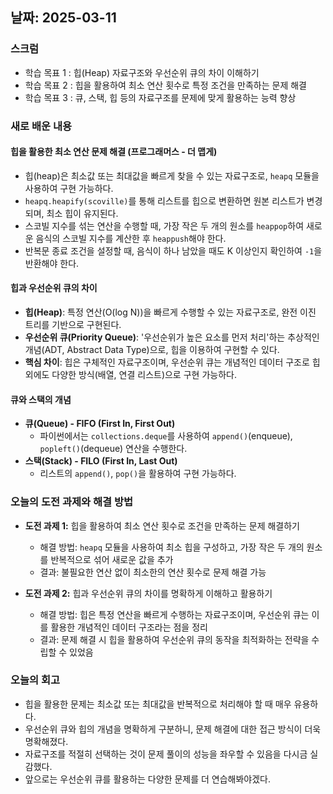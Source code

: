 ## 날짜: 2025-03-11

### 스크럼
- 학습 목표 1 : 힙(Heap) 자료구조와 우선순위 큐의 차이 이해하기
- 학습 목표 2 : 힙을 활용하여 최소 연산 횟수로 특정 조건을 만족하는 문제 해결
- 학습 목표 3 : 큐, 스택, 힙 등의 자료구조를 문제에 맞게 활용하는 능력 향상

### 새로 배운 내용
#### 힙을 활용한 최소 연산 문제 해결 (프로그래머스 - 더 맵게)
- 힙(heap)은 최소값 또는 최대값을 빠르게 찾을 수 있는 자료구조로, `heapq` 모듈을 사용하여 구현 가능하다.
- `heapq.heapify(scoville)`를 통해 리스트를 힙으로 변환하면 원본 리스트가 변경되며, 최소 힙이 유지된다.
- 스코빌 지수를 섞는 연산을 수행할 때, 가장 작은 두 개의 원소를 `heappop`하여 새로운 음식의 스코빌 지수를 계산한 후 `heappush`해야 한다.
- 반복문 종료 조건을 설정할 때, 음식이 하나 남았을 때도 K 이상인지 확인하여 `-1`을 반환해야 한다.

#### 힙과 우선순위 큐의 차이
- **힙(Heap)**: 특정 연산(O(log N))을 빠르게 수행할 수 있는 자료구조로, 완전 이진 트리를 기반으로 구현된다.
- **우선순위 큐(Priority Queue)**: '우선순위가 높은 요소를 먼저 처리'하는 추상적인 개념(ADT, Abstract Data Type)으로, 힙을 이용하여 구현할 수 있다.
- **핵심 차이**: 힙은 구체적인 자료구조이며, 우선순위 큐는 개념적인 데이터 구조로 힙 외에도 다양한 방식(배열, 연결 리스트)으로 구현 가능하다.

#### 큐와 스택의 개념
- **큐(Queue) - FIFO (First In, First Out)**
  - 파이썬에서는 `collections.deque`를 사용하여 `append()`(enqueue), `popleft()`(dequeue) 연산을 수행한다.
- **스택(Stack) - FILO (First In, Last Out)**
  - 리스트의 `append()`, `pop()`을 활용하여 구현 가능하다.

### 오늘의 도전 과제와 해결 방법
- **도전 과제 1:** 힙을 활용하여 최소 연산 횟수로 조건을 만족하는 문제 해결하기
  - 해결 방법: `heapq` 모듈을 사용하여 최소 힙을 구성하고, 가장 작은 두 개의 원소를 반복적으로 섞어 새로운 값을 추가
  - 결과: 불필요한 연산 없이 최소한의 연산 횟수로 문제 해결 가능

- **도전 과제 2:** 힙과 우선순위 큐의 차이를 명확하게 이해하고 활용하기
  - 해결 방법: 힙은 특정 연산을 빠르게 수행하는 자료구조이며, 우선순위 큐는 이를 활용한 개념적인 데이터 구조라는 점을 정리
  - 결과: 문제 해결 시 힙을 활용하여 우선순위 큐의 동작을 최적화하는 전략을 수립할 수 있었음

### 오늘의 회고
- 힙을 활용한 문제는 최소값 또는 최대값을 반복적으로 처리해야 할 때 매우 유용하다.
- 우선순위 큐와 힙의 개념을 명확하게 구분하니, 문제 해결에 대한 접근 방식이 더욱 명확해졌다.
- 자료구조를 적절히 선택하는 것이 문제 풀이의 성능을 좌우할 수 있음을 다시금 실감했다.
- 앞으로는 우선순위 큐를 활용하는 다양한 문제를 더 연습해봐야겠다.
